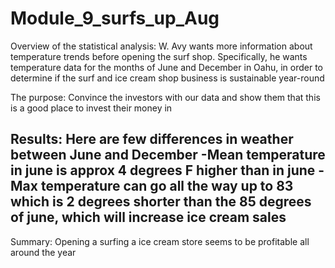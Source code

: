 # Module_9_surfs_up_Aug
Overview of the statistical analysis:
W. Avy wants more information about temperature trends before opening the surf shop. Specifically, he wants temperature data for the months of June and December in Oahu, in order to determine if the surf and ice cream shop business is sustainable year-round

The purpose: Convince the investors with our data and show them that this is a good place to invest their money in

Results:
Here are few differences in weather between June and December
-Mean temperature in june is approx 4 degrees F higher than in june
-Max temperature can go all the way up to 83 which is 2 degrees shorter than the 85 degrees of june, which will increase ice cream sales
-

Summary:
Opening a surfing a ice cream store seems to be profitable all around the year

